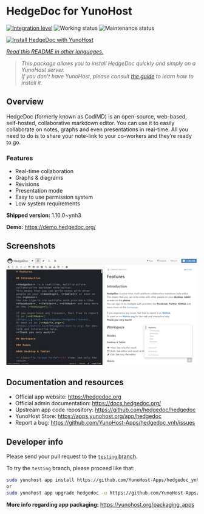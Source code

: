 <!--
N.B.: This README was automatically generated by <https://github.com/YunoHost/apps/tree/master/tools/readme_generator>
It shall NOT be edited by hand.
-->

# HedgeDoc for YunoHost

[![Integration level](https://apps.yunohost.org/badge/integration/hedgedoc)](https://ci-apps.yunohost.org/ci/apps/hedgedoc/)
![Working status](https://apps.yunohost.org/badge/state/hedgedoc)
![Maintenance status](https://apps.yunohost.org/badge/maintained/hedgedoc)

[![Install HedgeDoc with YunoHost](https://install-app.yunohost.org/install-with-yunohost.svg)](https://install-app.yunohost.org/?app=hedgedoc)

*[Read this README in other languages.](./ALL_README.md)*

> *This package allows you to install HedgeDoc quickly and simply on a YunoHost server.*  
> *If you don't have YunoHost, please consult [the guide](https://yunohost.org/install) to learn how to install it.*

## Overview

HedgeDoc (formerly known as CodiMD) is an open-source, web-based, self-hosted, collaborative markdown editor.
You can use it to easily collaborate on notes, graphs and even presentations in real-time. All you need to do is to share your note-link to your co-workers and they’re ready to go.

### Features

- Real-time collaboration
- Graphs & diagrams
- Revisions
- Presentation mode
- Easy to use permission system
- Low system requirements


**Shipped version:** 1.10.0~ynh3

**Demo:** <https://demo.hedgedoc.org/>

## Screenshots

![Screenshot of HedgeDoc](./doc/screenshots/screenshot.png)

## Documentation and resources

- Official app website: <https://hedgedoc.org>
- Official admin documentation: <https://docs.hedgedoc.org/>
- Upstream app code repository: <https://github.com/hedgedoc/hedgedoc>
- YunoHost Store: <https://apps.yunohost.org/app/hedgedoc>
- Report a bug: <https://github.com/YunoHost-Apps/hedgedoc_ynh/issues>

## Developer info

Please send your pull request to the [`testing` branch](https://github.com/YunoHost-Apps/hedgedoc_ynh/tree/testing).

To try the `testing` branch, please proceed like that:

```bash
sudo yunohost app install https://github.com/YunoHost-Apps/hedgedoc_ynh/tree/testing --debug
or
sudo yunohost app upgrade hedgedoc -u https://github.com/YunoHost-Apps/hedgedoc_ynh/tree/testing --debug
```

**More info regarding app packaging:** <https://yunohost.org/packaging_apps>
